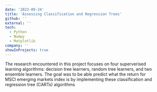```yaml
---
date: '2023-09-24'
title: 'Assessing Classification and Regression Trees'
github: ''
external: ''
tech:
  - Python
  - Numpy
  - Matplotlib
company: ''
showInProjects: true
---
```


The research encountered in this project focuses on four superverised learning algorithms: decision tree learners, random tree learners, and two ensemble learners. The goal was to be able predict what the return for MSCI emerging markets index is by implementing these classification and regression tree (CARTs) algorithms

